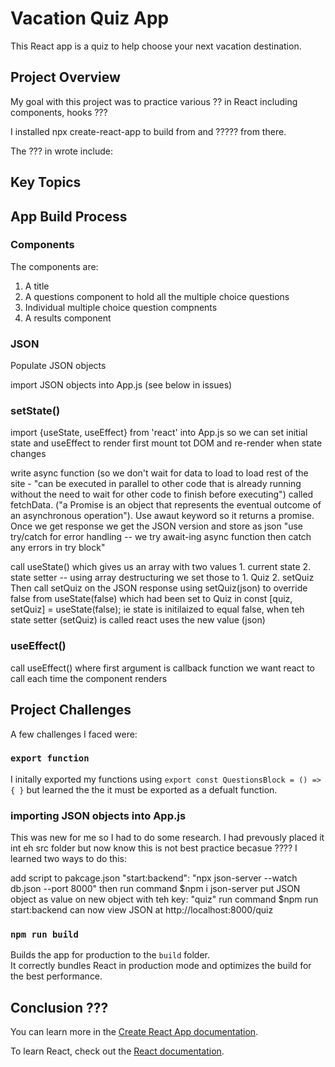 # Vacation Quiz App

This React app is a quiz to help choose your next vacation destination. 

## Project Overview

My goal with this project was to practice various ?? in React including components, hooks ???

I installed npx create-react-app to build from and ????? from there.

The ??? in wrote include: 

## Key Topics

## App Build Process

### Components
The components are: 
1. A title
2. A questions component to hold all the multiple choice questions
3. Individual multiple choice question compnents
3. A results component 

### JSON
Populate JSON objects 

import JSON objects into App.js (see below in issues)

### setState()
import {useState, useEffect} from 'react' into App.js so we can set initial state and useEffect to render first mount tot DOM and re-render when state changes 

write async function (so we don't wait for data to load to load rest of the site - "can be executed in parallel to other code that is already running without the need to wait for other code to finish before executing") called fetchData. ("a Promise is an object that represents the eventual outcome of an asynchronous operation"). Use awaut keyword so it returns a promise.
Once we get response we get the JSON version and store as json
"use try/catch for error handling -- we try await-ing async function then catch any errors in try block"

call useState() which gives us an array with two values 1. current state 2. state setter -- using array destructuring we set those to 1. Quiz 2. setQuiz
Then call setQuiz on the JSON response 
using setQuiz(json) to override false from useState(false) which had been set to Quiz in const [quiz, setQuiz] = useState(false); 
ie state is initilaized to equal false, when teh state setter (setQuiz) is called react uses the new value (json)

### useEffect()
call useEffect() where first argument is callback function we want react to call each time the component renders 


## Project Challenges

A few challenges I faced were: 

### `export function`

I initally exported my functions using 
`export const QuestionsBlock = () => {
}`
but learned the the it must be exported as a defualt function.


### importing JSON objects into App.js

This was new for me so I had to do some research. I had prevously placed it int eh src folder but now know this is not best practice becasue ???? I learned two ways to do this: 

add script to pakcage.json "start:backend": "npx json-server --watch db.json --port 8000" then run command $npm i json-server
put JSON object as value on new object with teh key: "quiz"
run command $npm run start:backend
can now view JSON at http://localhost:8000/quiz



### `npm run build`

Builds the app for production to the `build` folder.\
It correctly bundles React in production mode and optimizes the build for the best performance.


## Conclusion ???

You can learn more in the [Create React App documentation](https://facebook.github.io/create-react-app/docs/getting-started).

To learn React, check out the [React documentation](https://reactjs.org/).


